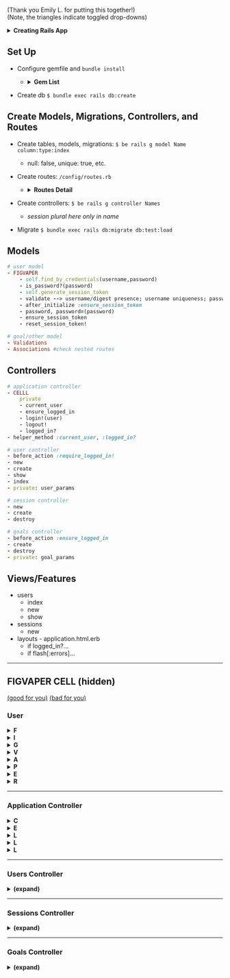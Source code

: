 (Thank you Emily L. for putting this together!)  
(Note, the triangles indicate toggled drop-downs)

<details>
<summary><b>Creating Rails App</b></summary> 

- Create your new project, if no skeleton.  Version specific, no git, using postrgres.
  ```sh
  rails _5.2.3_ new -G Record_Shelf --database=postgresql
  ```

</details>


## Set Up
- Configure gemfile and `bundle install`
  - <details>
    <summary><b>Gem List</b></summary>

    ```Ruby
      #...
      gem 'bcrypt' # comment in
      #...
    group :development do
      gem 'annotate'
      gem 'pry-rails'
      gem 'better_errors'
      gem 'binding_of_caller'
      
    #possible add-ons:
      
    # group :development, :test do
    #   gem 'capybara'
    #   gem 'rspec'
    #   gem 'rspec-rails', '~3.5' 
    #   gem 'launchy'
    #   gem 'shoulda-matchers'
    #   gem 'factory_bot_rails'
    #   gem 'faker'
    ```
    </details>

- Create db `$ bundle exec rails db:create` 


## Create Models, Migrations, Controllers, and Routes
- Create tables, models, migrations: `$ be rails g model Name column:type:index`
    - null: false, unique: true, etc. 

- Create routes: `/config/routes.rb` 
    - <details>
      <summary><b>Routes Detail</b></summary>

      - add `resources :users` for standard 8 routes
      - add `resource :session, only: [:new, :create, :destroy]`
      - nested routes usually imply `has_many`/`belongs_to` associations 
      - reference `$ rails routes`

      </details>

- Create controllers: `$ be rails g controller Names`
    - *session plural here only in name*

- Migrate `$ bundle exec rails db:migrate db:test:load`

## Models
```Ruby 
# user model
- FIGVAPER 
    - self.find_by_credentials(username,password)
    - is_password?(password)
    - self.generate_session_token
    - validate --> username/digest presence; username uniqueness; password length/nill
    - after_initialize :ensure_session_token
    - password, password=(password)
    - ensure_session_token
    - reset_session_token!
```

```Ruby
# goal/other model
- Validations
- Associations #check nested routes
```

## Controllers
```Ruby
# application controller
- CELLL
    private 
    - current_user
    - ensure_logged_in
    - login!(user)
    - logout!
    - logged_in?
- helper_method :current_user, :logged_in?
```

```Ruby
# user controller
- before_action :require_logged_in! 
- new
- create
- show
- index
- private: user_params
```

```Ruby
# session controller
- new
- create
- destroy
```

```Ruby
# goals controller
- before_action :ensure_logged_in
- create
- destroy
- private: goal_params
```

## Views/Features
- users
    - index
    - new
    - show
- sessions
    - new
- layouts - application.html.erb
    - if logged_in?...
    - if flash[:errors]...

---

## FIGVAPER CELL (hidden)

[(good for you)](https://media.giphy.com/media/ULrNQwq5zKUz6/giphy.gif) 
[(bad for you)](https://media.giphy.com/media/l0HlVCgwhCKKjMNQQ/giphy.gif)

### User

<details>
<summary><b>F</b></summary>

`self.find_by_credentials`
```Ruby
def self.find_by_credentials(username, password)  
  user = User.find_by(username: username)
  
  if user && user.check_password?(password) 
    user 
  else  
    nil
  end 
end

# if statement alternative:
# return nil if user.nil?
# user.is_password?(password) ? user : nil
```

</details>

<details>
<summary><b>I</b></summary>

`is_password?` (a.k.a `check_password`)
```Ruby 
def check_password?(password) 
  password_object = BCrypt::Password.new(self.password_digest) 
  password_object.is_password?(password)  
end 
```

</details>

<details>
<summary><b>G</b></summary>

`generate_session_token` (redundant if using 'E' `||=`)
```Ruby 
def self.generate_session_token
  SecureRandom::urlsafe_base64(16)
end
```

</details>

<details>
<summary><b>V</b></summary>

Validations
```Ruby
class User < ApplicationRecord
  #...
  validates :username, :session_token, presence: true, uniqueness: true
  validates :password_digest, presence: true
  validates :password, length: { minimum: 6, allow_nil: true }
  ```

</details>

<details>
<summary><b>A</b></summary>

`after_initialize` and check associations
```Ruby
class User < ApplicationRecord
  after_initialize :ensure_session_token
  # before_validation :ensure_session_token # (alternative)
  #...
  ```

</details>

<details>
<summary><b>P</b></summary>

`password` and `password=`
```Ruby 
def password=(password)
  @password = password # 
  self.password_digest = BCrypt::Password.create(password) # 
end

def password 
  @password
end

# or attr_reader :password
```

</details>

<details>
<summary><b>E</b></summary>

`ensure_session_token`
```Ruby
private
def ensure_session_token 
  self.session_token ||= SecureRandom.base64(16) 
end
# also 'G' generates with ||= 
```

</details>

<details>
<summary><b>R</b></summary>

`reset_session_token!`
```Ruby 
def reset_session_token! 
  self.session_token = SecureRandom.base64(16)
  self.save! 
  self.session_token  
end
```

</details>

---

### Application Controller

<details>
<summary><b>C</b></summary>

`current_user`
```Ruby
def current_user
  return nil if !session[:session_token]
  @current_user ||= User.find_by(session_token: session[:session_token])
end
```

</details>

<details>
<summary><b>E</b></summary>

`ensure_logged_in`
```Ruby
def ensure_logged_in #
  redirect_to new_session_url unless logged_in?
end
```

</details>

<details>
<summary><b>L</b></summary>

`login!`
```Ruby
def login!(user)
  @current_user = user
  session[:session_token] = user.reset_session_token!  
end
```

</details>

<details>
<summary><b>L</b></summary>

`logout!`
```Ruby
def logout!
  current_user.reset_session_token! 
  session[:session_token] = nil
end
```

</details>

<details>
<summary><b>L</b></summary>

`logged_in?`
```Ruby
def logged_in?
  !!current_user 
end
```
</details>

---

### Users Controller

<details>
<summary><b>(expand)</b></summary>

  <details>
  <summary><b>b</b></summary>

  ```Ruby
  before_action :require_logged_in!, only: [:show, :index]
  ```

  </details>

  <details>
  <summary><b>i</b></summary>

  ```Ruby
    def index 
      @users = User.all 
      render :index 
    end
  ```

  </details>

  <details>
  <summary><b>s</b></summary>

  ```Ruby
    def show
      @user = User.find(params[:id])
      render :show
    end
  ```

  </details>

  <details>
  <summary><b>n</b></summary>

  ```Ruby
    def new
      @user = User.new
      render :new
    end
  ```

  </details>

  <details>
  <summary><b>c</b></summary>

  ```Ruby
    def create
      @user = User.create(user_params)

      if @user.save
        login!(@user)
        redirect_to users_url
      else
        flash.now[:errors] = @user.errors.full_messages
        render :new
      end
    end
  ```

  </details>

  <details>
  <summary><b>p</b></summary>

  ```Ruby
    def user_params
      self.params.require(:user).permit(:username, :password)
    end
  ```

  </details>
  <!-- nest end -->
</details>

---

### Sessions Controller

<details>
<summary><b>(expand)</b></summary>

  <details>
  <summary><b>b</b></summary>

  ```Ruby
    before_action :require_logged_in!, only[:destroy] 
  ```

  </details>

  <details>
  <summary><b>n</b></summary>

  ```Ruby
    def new
      render :new
    end
  ```

  </details>

  <details>
  <summary><b>c</b></summary>

  ```Ruby
    def create 
      @user = User.find_by_credentials(
        params[:user][:username], 
        params[:user][:password]
      )
      
      if @user
        login!(@user)
        redirect_to users_url 
      else
        flash.now[:errors] = ['Invalid username or password']
        render :new 
      end
    end
  ```

  </details>

  <details>
  <summary><b>d</b></summary>

  ```Ruby
    def destroy 
      logout!
      redirect_to new_session_url
    end
  ```

  </details>
<!-- nest end -->
</details>

---

### Goals Controller


<details>
<summary><b>(expand)</b></summary>

  <details>
  <summary><b>b</b></summary>

  ```Ruby
    before_action :require_signed_in!
  ```

  </details> 

  <details>
  <summary><b>c</b></summary>

  ```Ruby
  def create
    @goal = Goal.new(goal_params)
    @goal.user_id = params[:user_id]

    if @goal.save
    else
        flash[:errors] = @goal.errors.full_messages
    end

    # redirecting to the same url no matter what
    redirect_to user_url(@goal.user)
  end
  ```

  </details> 

  <details>
  <summary><b>e</b></summary>

  ```Ruby
  def edit
    @goal = current_user.goals.find_by(id: params[:id])

    if @goal
      render :edit
    else
      flash[:errors] = ["You cannot update goals created by someone else."]
      redirect_to user_url(current_user.id)
    end
  end
  ```

  </details> 

  <details>
  <summary><b>u</b></summary>

  ```Ruby
  def update
    @goal = current_user.goals.find_by(id: params[:id])
    # @goal = Goal.find(params[:id])

    if @goal.update(goal_params)
      redirect_to user_url(@goal.user_id)
    else
      flash.now[:errors] = @goal.errors.full_messages
      render :edit
    end
  end
  ```

  </details> 

  <details>
  <summary><b>d</b></summary>

  ```Ruby
  def destroy
    @goal = current_user.goals.find_by(id: params[:id])

    if @goal 
      @goal.destroy
      redirect_to user_url(current_user.id)
    else
      flash[:errors] = ["You cannot delete someone else's goal."]
      redirect_to users_url
    end
  end
  ```

  </details> 

  <details>
  <summary><b>p</b></summary>

  ```Ruby
    private
    def goal_params
      params.require(:goal).permit(:name, :details, :status)
    end
  ```

  </details> 

<!-- nest end -->
</details> 
